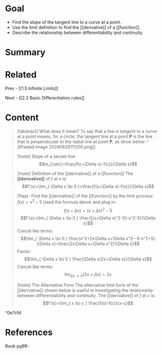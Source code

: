 # Goal
- Find the slope of the tangent line to a curve at a point.
- Use the limit definition to find the [[derivative]] of a [[function]].
- Describe the relationship between differentiability and continuity.
# Summary

# Related
Prev - [[1.5 Infinite Limits]]

Next - [[2.2 Basic Differentiation rules]]
# Content

>[!abstract] What does it mean?
>To say that a line is _tangent_ to a curve at a point means, for a circle, the tangent line at a point __P__ is the line that is perpendicular to the radial line at point __P__, as show below:
>![[Pasted image 20240828111200.png]]

>[!note] Slope of a secant line
>$$m_{\sec}=\frac{f(c+\Delta x)-f(c)}{\Delta x}$$

>[!note] Definition of the [[derivative]] of a [[function]]
>The __[[derivative]]__ of _f_ at _x_ is:
>$$f'(x)=\lim_{ \Delta x \to 0 }=\frac{f(x+\Delta x)-f(x)}{\Delta x}$$

>[!faq]- Find the [[derivative]] of the [[function]] by the limit process: $f(x)=x^2-5$
>Used the formula above and plug in: $$f(x+\Delta x)=(x+\Delta x)^2-5$$
>$$f'(x)=\lim_{ \Delta x \to 0 } \frac{[(x+\Delta x)^2-5]-x^2-5}{\Delta x}$$
>Cancel like terms: $$\lim_{ \Delta x \to 0 } \frac{x^2+2x\Delta x+\Delta x^2--5-x^2+5}{\Delta x}=\frac{2x\Delta x+\Delta x^2}{\Delta x}$$
>Factor: $$\lim_{ \Delta x \to 0 } \frac{\Delta x(2x+\Delta x)}{\Delta x}$$
>Cancel like terms: $$\lim_{ \Delta x \to 0 } (2x+\Delta x)=2x$$

>[!note] The Alternative Form
>The alternative limit form of the [[derivative]] shown below is useful in investigating the relationship between differentiability and continuity. The [[derivative]] of _f_ at _c_ is: $$f'(c)=\lim_{ x \to c } \frac{f(x)-f(c)}{x-c}$$

^0e7cfd


# References
Book pg99-